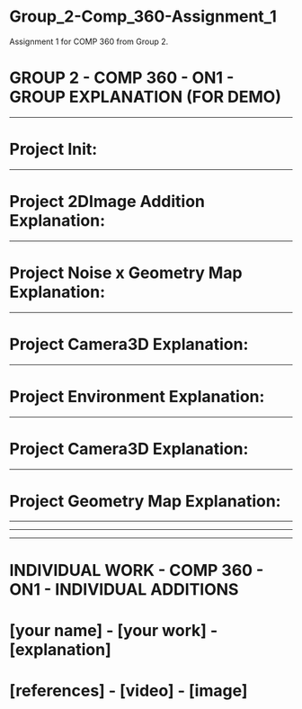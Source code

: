 # Group_2-Comp_360-Assignment_1
Assignment 1 for COMP 360 from Group 2.

# GROUP 2 - COMP 360 - ON1 - GROUP EXPLANATION (FOR DEMO)
---------------------------------------------------------
# Project Init:

---------------------------------------------------------
# Project 2DImage Addition Explanation:

---------------------------------------------------------
# Project Noise x Geometry Map Explanation:

---------------------------------------------------------
# Project Camera3D Explanation:

---------------------------------------------------------
# Project Environment Explanation:

---------------------------------------------------------
# Project Camera3D Explanation:

---------------------------------------------------------
# Project Geometry Map Explanation:

---------------------------------------------------------

---------------------------------------------------------
---------------------------------------------------------
# INDIVIDUAL WORK - COMP 360 - ON1 - INDIVIDUAL ADDITIONS

# [your name] - [your work] - [explanation]
# [references] - [video] - [image]
